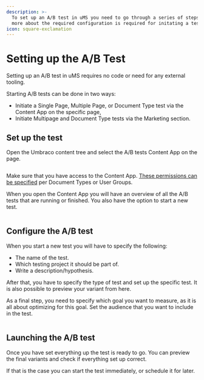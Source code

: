 ```yaml
---
description: >-
  To set up an A/B test in uMS you need to go through a series of steps. Learn
  more about the required configuration is required for initating a test.
icon: square-exclamation
---
```


# Setting up the A/B Test

Setting up an A/B test in uMS requires no code or need for any external tooling.

Starting A/B tests can be done in two ways:

* Initiate a Single Page, Multiple Page, or Document Type test via the Content App on the specific page,&#x20;
* Initiate Multipage and Document Type tests via the Marketing section.

## Set up the test

Open the Umbraco content tree and select the A/B tests Content App on the page.

![]()

Make sure that you have access to the Content App. [These permissions can be specified](../../../../installing-umarketingsuite/settings-section/permissions/) per Document Types or User Groups.

When you open the Content App you will have an overview of all the A/B tests that are running or finished. You also have the option to start a new test.

![]()

## Configure the A/B test

When you start a new test you will have to specify the following:

* The name of the test.
* Which testing project it should be part of.
* Write a description/hypothesis.

After that, you have to specify the type of test and set up the specific test. It is also possible to preview your variant from here.

As a final step, you need to specify which goal you want to measure, as it is all about optimizing for this goal. Set the audience that you want to include in the test.

![]()

## Launching the A/B test

Once you have set everything up the test is ready to go. You can preview the final variants and check if everything set up correct.

If that is the case you can start the test immediately, or schedule it for later.

![]()
